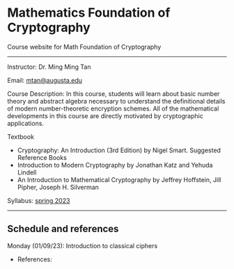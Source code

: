 # Mathematics Foundation of Cryptography
Course website for Math Foundation of Cryptography 

---
Instructor:  Dr. Ming Ming Tan

Email:  mtan@augusta.edu

Course Description:
In this course, students will learn about basic number theory and abstract algebra necessary to understand the definitional details of modern number-theoretic encryption schemes. All of the mathematical developments in this course are directly motivated by cryptographic applications.

Textbook
- Cryptography: An Introduction (3rd Edition) by Nigel Smart.
Suggested Reference Books
- Introduction to Modern Cryptography by Jonathan Katz and Yehuda Lindell
- An Introduction to Mathematical Cryptography  by Jeffrey Hoffstein, Jill Pipher, Joseph H. Silverman

Syllabus: [spring 2023](/syllabus_spring_2023.pdf)

---

## Schedule and references
Monday (01/09/23): Introduction to classical ciphers
 * References: 





